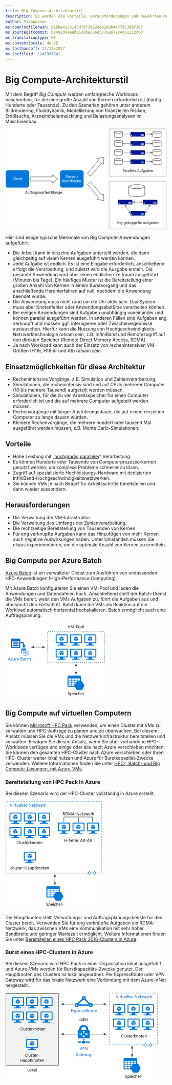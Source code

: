 ```yaml
---
title: Big Compute-Architekturstil
description: Es werden die Vorteile, Herausforderungen und bewährten Methoden für Big Compute-Architekturen in Azure beschrieben.
author: MikeWasson
ms.openlocfilehash: b16be4133143d7d73062eeb280b44779c390f387
ms.sourcegitcommit: b0482d49aab0526be386837702e7724c61232c60
ms.translationtype: HT
ms.contentlocale: de-DE
ms.lasthandoff: 11/14/2017
ms.locfileid: "24539784"
---
```

# <a name="big-compute-architecture-style"></a>Big Compute-Architekturstil

Mit dem Begriff *Big Compute* werden umfangreiche Workloads beschrieben, für die eine große Anzahl von Kernen erforderlich ist (häufig Hunderte oder Tausende). Zu den Szenarien gehören unter anderem Bildrendering, Fluiddynamik, Modellierung von finanziellen Risiken, Erdölsuche, Arzneimittelentwicklung und Belastungsanalysen im Maschinenbau.

![](./images/big-compute-logical.png)

Hier sind einige typische Merkmale von Big Compute-Anwendungen aufgeführt:

- Die Arbeit kann in einzelne Aufgaben unterteilt werden, die dann gleichzeitig auf vielen Kernen ausgeführt werden können.
- Jede Aufgabe ist endlich. Es ist eine Eingabe erforderlich, anschließend erfolgt die Verarbeitung, und zuletzt wird die Ausgabe erstellt. Die gesamte Anwendung wird über einen endlichen Zeitraum ausgeführt (Minuten bis Tage). Ein häufiges Muster ist die Bereitstellung einer großen Anzahl von Kernen in einem Burstvorgang und das anschließende Herunterfahren auf null, nachdem die Anwendung beendet wurde. 
- Die Anwendung muss nicht rund um die Uhr aktiv sein. Das System muss aber Knotenfehler oder Anwendungsabstürze verarbeiten können.
- Bei einigen Anwendungen sind Aufgaben unabhängig voneinander und können parallel ausgeführt werden. In anderen Fällen sind Aufgaben eng verknüpft und müssen ggf. interagieren oder Zwischenergebnisse austauschen. Hierfür kann die Nutzung von Hochgeschwindigkeits-Netzwerktechnologie ratsam sein, z.B. InfiniBand und Remotezugriff auf den direkten Speicher (Remote Direct Memory Access, RDMA). 
- Je nach Workload kann auch der Einsatz von rechenintensiven VM-Größen (H16r, H16mr und A9) ratsam sein.

## <a name="when-to-use-this-architecture"></a>Einsatzmöglichkeiten für diese Architektur

- Rechenintensive Vorgänge, z.B. Simulation und Zahlenverarbeitung.
- Simulationen, die rechenintensiv sind und auf CPUs mehrerer Computer (10 bis mehrere Tausend) aufgeteilt werden müssen.
- Simulationen, für die zu viel Arbeitsspeicher für einen Computer erforderlich ist und die auf mehrere Computer aufgeteilt werden müssen.
- Rechenvorgänge mit langer Ausführungsdauer, die auf einem einzelnen Computer zu lange dauern würden.
- Kleinere Rechenvorgänge, die mehrere hundert oder tausend Mal ausgeführt werden müssen, z.B. Monte Carlo-Simulationen.

## <a name="benefits"></a>Vorteile

- Hohe Leistung mit „[hochgradig paralleler][embarrassingly-parallel]“ Verarbeitung.
- Es können Hunderte oder Tausende von Computerprozessorkernen genutzt werden, um komplexe Probleme schneller zu lösen.
- Zugriff auf spezialisierte Hochleistungs-Hardware mit dedizierten InfiniBand-Hochgeschwindigkeitsnetzwerken.
- Sie können VMs je nach Bedarf für Arbeitsschritte bereitstellen und dann wieder aussondern. 

## <a name="challenges"></a>Herausforderungen

- Die Verwaltung der VM-Infrastruktur.
- Die Verwaltung des Umfangs der Zahlenverarbeitung. 
- Die rechtzeitige Bereitstellung von Tausenden von Kernen.
- Für eng verknüpfte Aufgaben kann das Hinzufügen von mehr Kernen auch negative Auswirkungen haben. Unter Umständen müssen Sie etwas experimentieren, um die optimale Anzahl von Kernen zu ermitteln.

## <a name="big-compute-using-azure-batch"></a>Big Compute per Azure Batch

[Azure Batch][batch] ist ein verwalteter Dienst zum Ausführen von umfassenden HPC-Anwendungen (High-Performance Computing).

Mit Azure Batch konfigurieren Sie einen VM-Pool und laden die Anwendungen und Datendateien hoch. Anschließend stellt der Batch-Dienst die VMs bereit, weist den VMs Aufgaben zu, führt die Aufgaben aus und überwacht den Fortschritt. Batch kann die VMs als Reaktion auf die Workload automatisch horizontal hochskalieren. Batch ermöglicht auch eine Auftragsplanung.

![](./images/big-compute-batch.png) 

## <a name="big-compute-running-on-virtual-machines"></a>Big Compute auf virtuellen Computern

Sie können [Microsoft HPC Pack][hpc-pack] verwenden, um einen Cluster mit VMs zu verwalten und HPC-Aufträge zu planen und zu überwachen. Bei diesem Ansatz müssen Sie die VMs und die Netzwerkinfrastruktur bereitstellen und verwalten. Erwägen Sie diesen Ansatz, wenn Sie über vorhandene HPC-Workloads verfügen und einige oder alle nach Azure verschieben möchten. Sie können den gesamten HPC-Cluster nach Azure verschieben oder Ihren HPC-Cluster weiter lokal nutzen und Azure für Burstkapazität-Zwecke verwenden. Weitere Informationen finden Sie unter [HPC-, Batch- und Big Compute-Lösungen, mit Azure-VMs][batch-hpc-solutions].

### <a name="hpc-pack-deployed-to-azure"></a>Bereitstellung von HPC Pack in Azure

Bei diesem Szenario wird der HPC-Cluster vollständig in Azure erstellt.

![](./images/big-compute-iaas.png) 
 
Der Hauptknoten stellt Verwaltungs- und Auftragsplanungsdienste für den Cluster bereit. Verwenden Sie für eng verknüpfte Aufgaben ein RDMA-Netzwerk, das zwischen VMs eine Kommunikation mit sehr hoher Bandbreite und geringer Wartezeit ermöglicht. Weitere Informationen finden Sie unter [Bereitstellen eines HPC Pack 2016-Clusters in Azure][deploy-hpc-azure].

### <a name="burst-an-hpc-cluster-to-azure"></a>Burst eines HPC-Clusters in Azure

Bei diesem Szenario wird HPC Pack in einer Organisation lokal ausgeführt, und Azure-VMs werden für Burstkapazitäts-Zwecke genutzt. Der Hauptknoten des Clusters ist lokal angeordnet. Per ExpressRoute oder VPN Gateway wird für das lokale Netzwerk eine Verbindung mit dem Azure-VNet hergestellt.

![](./images/big-compute-hybrid.png) 


[batch]: /azure/batch/
[batch-hpc-solutions]: /azure/batch/batch-hpc-solutions
[deploy-hpc-azure]: /azure/virtual-machines/windows/hpcpack-2016-cluster
[embarrassingly-parallel]: https://en.wikipedia.org/wiki/Embarrassingly_parallel
[hpc-pack]: https://technet.microsoft.com/library/cc514029

 
